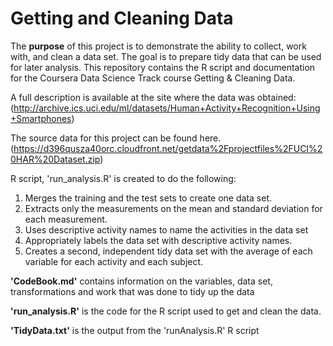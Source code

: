 # Getting and Cleaning Data

The **purpose** of this project is to demonstrate the ability to collect, work with, and clean a data set. The goal is to prepare tidy data that can be used for later analysis. This repository contains the R script and documentation for the Coursera Data Science Track course Getting & Cleaning Data.

A full description is available at the site where the data was obtained:
(http://archive.ics.uci.edu/ml/datasets/Human+Activity+Recognition+Using+Smartphones)

The source data for this project can be found here.(https://d396qusza40orc.cloudfront.net/getdata%2Fprojectfiles%2FUCI%20HAR%20Dataset.zip)

R script, 'run_analysis.R' is created to do the following:

1. Merges the training and the test sets to create one data set.
2. Extracts only the measurements on the mean and standard deviation for each measurement.
3. Uses descriptive activity names to name the activities in the data set
4. Appropriately labels the data set with descriptive activity names.
5. Creates a second, independent tidy data set with the average of each variable for each activity and each subject.

**'CodeBook.md'** contains information on the variables, data set, transformations and work that was done to tidy up the data

**'run_analysis.R'** is the code for the R script used to get and clean the data.

**'TidyData.txt'** is the output from the 'runAnalysis.R' R script
